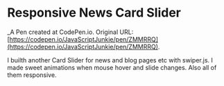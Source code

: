 # Responsive News Card Slider
 _A Pen created at CodePen.io. Original URL: [https://codepen.io/JavaScriptJunkie/pen/ZMMRRQ](https://codepen.io/JavaScriptJunkie/pen/ZMMRRQ).

 I builth another Card Slider for news and blog pages etc with swiper.js. I made sweet animations when mouse hover and slide changes. Also all of them responsive.